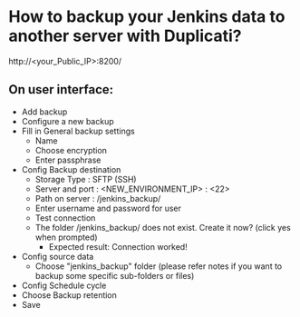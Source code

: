 # How to backup your Jenkins data to another server with Duplicati?

http://<your_Public_IP>:8200/
## On user interface:
- Add backup
- Configure a new backup
- Fill in General backup settings
    - Name
    - Choose encryption
    - Enter passphrase
- Config Backup destination
    - Storage Type : SFTP (SSH)
    - Server and port : <NEW_ENVIRONMENT_IP> : <22>
    - Path on server : /jenkins_backup/
    - Enter username and password for user
    - Test connection
    - The folder /jenkins_backup/ does not exist. Create it now? (click yes when prompted)
        - Expected result:  Connection worked!
- Config source data
    - Choose "jenkins_backup" folder (please refer notes if you want to backup some specific sub-folders or files)
- Config Schedule cycle
- Choose Backup retention
- Save
